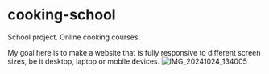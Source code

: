 # cooking-school

School project. Online cooking courses.

My goal here is to make a website that is fully responsive to different screen sizes, be it desktop, laptop or mobile devices.
![IMG_20241024_134005](https://github.com/user-attachments/assets/7ad28fee-69a2-4ae7-99a2-5ef1ee4d1a76)
